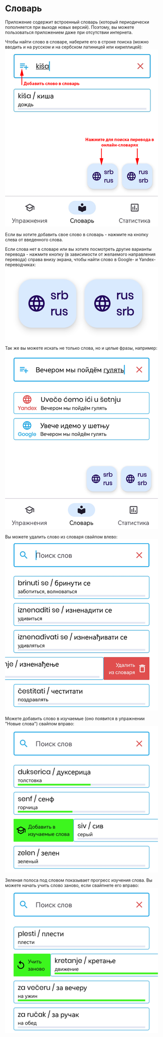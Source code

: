 # Словарь

Приложение содержит встроенный словарь (который периодически пополняется при выходе
новых версий). Поэтому, вы можете пользоваться приложением даже при отсутствии интернета.

Чтобы найти слово в словаре, наберите его в строке поиска (можно вводить и на русском
и на сербском латиницей или кириллицей):
![Поиск слова](./img/find_words.png)

Если вы хотите добавить свое слово в словарь - нажмите на кнопку слева от введенного
слова.

Если слова нет в словаре или вы хотите посмотреть другие варианты перевода - нажмите
кнопку (в зависимости от желаемого направления перевода) справа внизу экрана,
чтобы найти слово в Google- и Yandex-переводчиках:
![Кнопки поиска в онлайн-переводчиках](./img/internet_search_buttons.png)

Так же вы можете искать не только слова, но и целые фразы,
например:
![Поиск фраз](./img/find_phrase.png)

Вы можете удалить слово из словаря свайпом влево:
![Удаление слова](./img/delete_from_dictionary.png)

Можете добавить слово в изучаемые (оно появится в упражнении "Новые слова") свайпом
вправо:
![Добавить в изучаемые](./img/add_to_learning.png)

Зеленая полоса под словом показывает прогресс изучения слова. Вы можете начать учить
слово заново, если свайпнете его вправо:
![Сбросить прогресс обучения](./img/reload_progress.png)